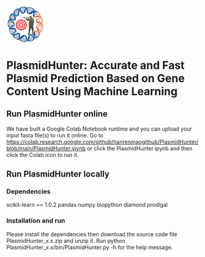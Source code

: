 <p>
<img src='logo.png' width=100>
</p>

# PlasmidHunter: Accurate and Fast Plasmid Prediction Based on Gene Content Using Machine Learning 
## Run PlasmidHunter online
We have built a Google Colab Notebook runtime and you can upload your input fasta file(s) to run it online.
Go to https://colab.research.google.com/github/tianrenmaogithub/PlasmidHunter/blob/main/PlasmidHunter.ipynb
or click the PlasmidHunter.ipynb and then click the Colab icon to run it.
## Run PlasmidHunter locally
### Dependencies
scikit-learn == 1.0.2
pandas
numpy
biopython
diamond
prodigal
### Installation and run
Please install the dependencies then download the source code file PlasmidHunter_x.x.zip and unzip it. Run python PlasmidHunter_x.x/bin/PlasmidHunter.py -h for the help message.

